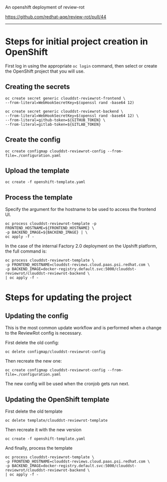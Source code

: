 An openshift deployment of review-rot

https://github.com/redhat-aqe/review-rot/pull/44

---

# Steps for initial project creation in OpenShift

First log in using the appropriate `oc login` command, then select or create
the OpenShift project that you will use.

## Creating the secrets

```
oc create secret generic clouddst-reviewrot-frontend \
--from-literal=WebHookSecretKey=$(openssl rand -base64 12)
```

```
oc create secret generic clouddst-reviewrot-backend \
--from-literal=WebHookSecretKey=$(openssl rand -base64 12) \
--from-literal=github-token=${GITHUB_TOKEN} \
--from-literal=gitlab-token=${GITLAB_TOKEN}
```

## Create the config

```
oc create configmap clouddst-reviewrot-config --from-file=./configuration.yaml
```

## Upload the template

```
oc create -f openshift-template.yaml
```

## Process the template

Specify the argument for the hostname to be used to access the frontend UI.

```
oc process clouddst-reviewrot-template -p FRONTEND_HOSTNAME=${FRONTEND_HOSTNAME} \
-p BACKEND_IMAGE=${BACKEND_IMAGE} | \
oc apply -f -
```

In the case of the internal Factory 2.0 deployment on the Upshift platform,
the full command is:

```
oc process clouddst-reviewrot-template \
-p FRONTEND_HOSTNAME=clouddst-reviews.cloud.paas.psi.redhat.com \
-p BACKEND_IMAGE=docker-registry.default.svc:5000/clouddst-reviewrot/clouddst-reviewrot-backend \
| oc apply -f -
```

# Steps for updating the project

## Updating the config

This is the most common update workflow and is performed when a change to
the ReviewRot config is necessary.

First delete the old config:

```
oc delete configmap/clouddst-reviewrot-config
```

Then recreate the new one:

```
oc create configmap clouddst-reviewrot-config --from-file=./configuration.yaml
```

The new config will be used when the cronjob gets run next.

## Updating the OpenShift template

First delete the old template

```
oc delete template/clouddst-reviewrot-template
```

Then recreate it with the new version

```
oc create -f openshift-template.yaml
```

And finally, process the template

```
oc process clouddst-reviewrot-template \
-p FRONTEND_HOSTNAME=clouddst-reviews.cloud.paas.psi.redhat.com \
-p BACKEND_IMAGE=docker-registry.default.svc:5000/clouddst-reviewrot/clouddst-reviewrot-backend \
| oc apply -f -
```

